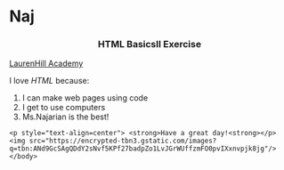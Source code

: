 # Naj
<!DOCTYPE html>
<html>
	<head>
		<title>I love HTML!</title>	
	</head>
	<body>
			<h3 style="text-align:center">HTML BasicsII Exercise</h3>
			<a href="http://www.emsb.qc.ca/laurenhill/">LaurenHill Academy</a>
			<p>I love <em>HTML</em> because:</p>
	    <ol>
	        <li>I can make web pages using code</li>
	        <li>I get to use computers</li>
	        <li>Ms.Najarian is the best!</li>
	    </ol>
		
	<p style="text-align=center"> <strong>Have a great day!<strong></p>
	<img src="https://encrypted-tbn3.gstatic.com/images?q=tbn:ANd9GcSAgQDdY2sNvf5KPf27badpZo1LvJGrWUffzmFO0pvIXxnvpjk8jg"/>
	</body>
</html>
